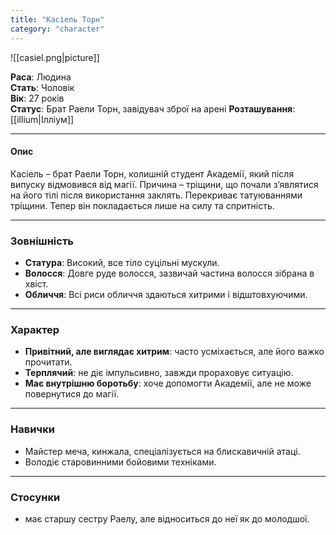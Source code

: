 ```yaml
---
title: "Касіель Торн"
category: "character"
---
```


![[casiel.png|picture]]

**Раса**: Людина  
**Стать**: Чоловік  
**Вік**: 27 років  
**Статус**: Брат Раели Торн, завідувач зброї на арені
**Розташування**: [[illium|Ілліум]]  

---

#### Опис

Касіель – брат Раели Торн, колишній студент Академії, який після випуску відмовився від магії. Причина – тріщини, що почали з’являтися на його тілі після використання заклять. Перекриває татуюваннями тріщини. Тепер він покладається лише на силу та спритність.

---

### Зовнішність  
- **Статура**: Високий, все тіло суцільні мускули.  
- **Волосся**: Довге руде волосся, зазвичай частина волосся зібрана в хвіст.  
- **Обличчя**: Всі риси обличчя здаються хитрими і відштовхуючими.  

---

### Характер
  
- **Привітний, але виглядає хитрим**: часто усміхається, але його важко прочитати.  
- **Терплячий**: не діє імпульсивно, завжди прораховує ситуацію.  
- **Має внутрішню боротьбу**: хоче допомогти Академії, але не може повернутися до магії.

---

### Навички

- Майстер меча, кинжала, спеціалізується на блискавичній атаці.  
- Володіє старовинними бойовими техніками.  

---

### Стосунки

- має старшу сестру Раелу, але відноситься до неї як до молодшої.  

